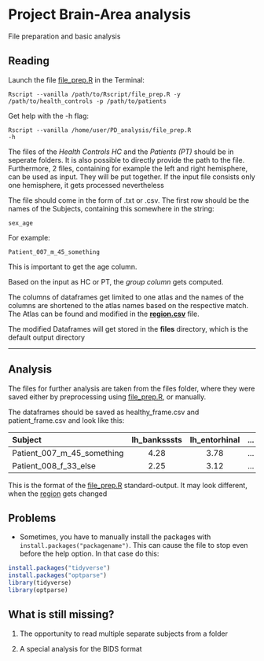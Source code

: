 # Project Brain-Area analysis

File preparation and basic analysis

## Reading
Launch the file [file_prep.R](file_prep.R) in the Terminal:

<code>Rscript --vanilla /path/to/Rscript/file_prep.R -y /path/to/health_controls -p /path/to/patients</code>

Get help with the -h flag:

<code>Rscript --vanilla /home/user/PD_analysis/file_prep.R -h</code>

The files of the <i>Health Controls HC</i> and the <i>Patients (PT)</i> should be in seperate folders. It is also possible to directly provide the path to the file. Furthermore, 2 files, containing for example the left and right hemisphere, can be used as input. They will be put together. If the input file consists only one hemisphere, it gets processed nevertheless

The file should come in the form of .txt or .csv. The first row should be the names of the Subjects, containing this somewhere in the string:

<code>sex_age</code>

For example:

<code>Patient_007_m_45_something</code>

This is important to get the age column.

Based on the input as HC or PT, the <i>group column</i> gets computed.

The columns of dataframes get limited to one atlas and the names of the columns are shortened to the atlas names based on the respective match. The Atlas can be found and modified in the <b>[region.csv](region.csv)</b> file. 

The modified Dataframes will get stored in the <b>files</b> directory, which is the default output directory

---


## Analysis

The files for further analysis are taken from the files folder, where they were saved either by preprocessing using [file_prep.R](file_prep.R), or manually.

The dataframes should be saved as healthy_frame.csv and patient_frame.csv and look like this:

| Subject                     | lh_banksssts | lh_entorhinal |  ...  | age  |
| :---                        |    :----:    |      :---:    | :---: | ---: |
| Patient_007_m_45_something  | 4.28         | 3.78          |  ...  |  45  |
| Patient_008_f_33_else       | 2.25         | 3.12          |  ...  |  33  |

This is the format of the [file_prep.R](file_prep.R) standard-output. It may look different, when the [region](region.csv) gets changed



## Problems

- Sometimes, you have to manually install the packages with <code>install.packages("packagename")</code>. This can cause the file to stop even before the help option. In that case do this:

```R
install.packages("tidyverse")
install.packages("optparse")
library(tidyverse)
library(optparse)
```


## What is still missing?

1. The opportunity to read multiple separate subjects from a folder

2. A special analysis for the BIDS format